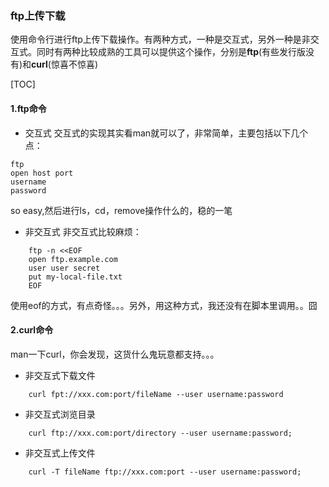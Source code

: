 ### ftp上传下载
使用命令行进行ftp上传下载操作。有两种方式，一种是交互式，另外一种是非交互式。同时有两种比较成熟的工具可以提供这个操作，分别是**ftp**(有些发行版没有)和**curl**(惊喜不惊喜)

[TOC]

#### 1.ftp命令
- 交互式
  交互式的实现其实看man就可以了，非常简单，主要包括以下几个点：
```
ftp
open host port
username
password
```
so easy,然后进行ls，cd，remove操作什么的，稳的一笔

- 非交互式
  非交互式比较麻烦：
```
	ftp -n <<EOF
	open ftp.example.com
	user user secret
	put my-local-file.txt
	EOF
```
使用eof的方式，有点奇怪。。。另外，用这种方式，我还没有在脚本里调用。。囧


#### 2.curl命令
man一下curl，你会发现，这货什么鬼玩意都支持。。。

- 非交互式下载文件
```
	curl fpt://xxx.com:port/fileName --user username:password
```

- 非交互式浏览目录
```
	curl ftp://xxx.com:port/directory --user username:password;
```

- 非交互式上传文件
```
	curl -T fileName ftp://xxx.com:port --user username:password;
```

